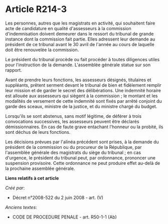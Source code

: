 # Article R214-3

Les personnes, autres que les magistrats en activité, qui souhaitent faire acte de candidature en qualité d'assesseurs à la
commission d'indemnisation doivent demeurer dans le ressort du tribunal de grande instance dont la commission fait partie.
Elles adressent leur demande au président de ce tribunal avant le 30 avril de l'année au cours de laquelle doit être
renouvelée la commission.

Le président du tribunal procède ou fait procéder à toutes diligences utiles pour l'instruction de la demande. L'assemblée
générale statue sur son rapport.

Avant de prendre leurs fonctions, les assesseurs désignés, titulaires et suppléants, prêtent serment devant le tribunal de
bien et fidèlement remplir leur mission et de garder le secret des délibérations. Une indemnité horaire est allouée aux
assesseurs qui siègent à la commission ; le montant et les modalités de versement de cette indemnité sont fixés par arrêté
conjoint du garde des sceaux, ministre de la justice, et du ministre chargé du budget.

Lorsqu'ils se sont abstenus, sans motif légitime, de déférer à trois convocations successives, les assesseurs peuvent être
déclarés démissionnaires. En cas de faute grave entachant l'honneur ou la probité, ils sont déchus de leurs fonctions.

Les décisions prévues par l'alinéa précédent sont prises, à la demande du président de la commission ou du procureur de la
République, par l'assemblée générale des magistrats du siège du tribunal ; en cas d'urgence, le président du tribunal peut,
par ordonnance, prononcer une suspension provisoire. Cette ordonnance ne peut produire effet au-delà de la prochaine
assemblée générale.

**Liens relatifs à cet article**

_Créé par_:

  - Décret n°2008-522 du 2 juin 2008 - art. (V)

_Anciens textes_:

  - CODE DE PROCEDURE PENALE - art. R50-1-1 (Ab)
